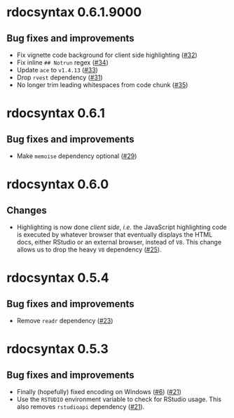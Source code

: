 # rdocsyntax 0.6.1.9000

## Bug fixes and improvements

- Fix vignette code background for client side highlighting ([#32](https://github.com/kiendang/rdocsyntax/pull/32))
- Fix inline `## Notrun` regex ([#34](https://github.com/kiendang/rdocsyntax/pull/34))
- Update `ace` to `v1.4.13` ([#33](https://github.com/kiendang/rdocsyntax/pull/33))
- Drop `rvest` dependency ([#31](https://github.com/kiendang/rdocsyntax/pull/31))
- No longer trim leading whitespaces from code chunk ([#35](https://github.com/kiendang/rdocsyntax/pull/35))

# rdocsyntax 0.6.1

## Bug fixes and improvements

- Make `memoise` dependency optional ([#29](https://github.com/kiendang/rdocsyntax/pull/29))

# rdocsyntax 0.6.0

## Changes

- Highlighting is now done *client side*, *i.e.* the JavaScript highlighting code is executed by whatever browser that eventually displays the HTML docs, either RStudio or an external browser, instead of `V8`. This change allows us to drop the heavy `V8` dependency ([#25](https://github.com/kiendang/rdocsyntax/pull/25)).

# rdocsyntax 0.5.4

## Bug fixes and improvements

- Remove `readr` dependency ([#23](https://github.com/kiendang/rdocsyntax/pull/23))

# rdocsyntax 0.5.3

## Bug fixes and improvements

- Finally (hopefully) fixed encoding on Windows ([#6](https://github.com/kiendang/rdocsyntax/issues/6)) ([#21](https://github.com/kiendang/rdocsyntax/pull/21))
- Use the `RSTUDIO` environment variable to check for RStudio usage. This also removes `rstudioapi` dependency ([#21](https://github.com/kiendang/rdocsyntax/pull/21)).
